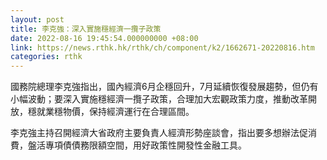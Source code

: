 ```yaml
---
layout: post
title: 李克強：深入實施穩經濟一攬子政策
date: 2022-08-16 19:45:54.000000000 +08:00
link: https://news.rthk.hk/rthk/ch/component/k2/1662671-20220816.htm
categories: rthk
---
```


國務院總理李克強指出，國內經濟6月企穩回升，7月延續恢復發展趨勢，但仍有小幅波動；要深入實施穩經濟一攬子政策，合理加大宏觀政策力度，推動改革開放，穩就業穩物價，保持經濟運行在合理區間。

李克強主持召開經濟大省政府主要負責人經濟形勢座談會，指出要多想辦法促消費，盤活專項債債務限額空間，用好政策性開發性金融工具。
